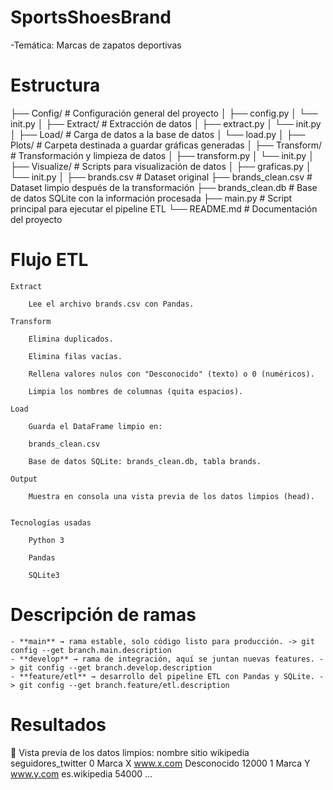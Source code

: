 # SportsShoesBrand


-Temática: Marcas de zapatos deportivas 

# Estructura

├── Config/ # Configuración general del proyecto
│ ├── config.py
│ └── init.py
│
├── Extract/ # Extracción de datos
│ ├── extract.py
│ └── init.py
│
├── Load/ # Carga de datos a la base de datos
│ └── load.py
│
├── Plots/ # Carpeta destinada a guardar gráficas generadas
│
├── Transform/ # Transformación y limpieza de datos
│ ├── transform.py
│ └── init.py
│
├── Visualize/ # Scripts para visualización de datos
│ ├── graficas.py
│ └── init.py
│
├── brands.csv # Dataset original
├── brands_clean.csv # Dataset limpio después de la transformación
├── brands_clean.db # Base de datos SQLite con la información procesada
├── main.py # Script principal para ejecutar el pipeline ETL
└── README.md # Documentación del proyecto



# Flujo ETL

    Extract

        Lee el archivo brands.csv con Pandas.

    Transform

        Elimina duplicados.

        Elimina filas vacías.

        Rellena valores nulos con "Desconocido" (texto) o 0 (numéricos).

        Limpia los nombres de columnas (quita espacios).

    Load

        Guarda el DataFrame limpio en:

        brands_clean.csv

        Base de datos SQLite: brands_clean.db, tabla brands.

    Output

        Muestra en consola una vista previa de los datos limpios (head).


    Tecnologías usadas

        Python 3

        Pandas

        SQLite3

    
 # Descripción de ramas 

    - **main** → rama estable, solo código listo para producción. -> git config --get branch.main.description
    - **develop** → rama de integración, aquí se juntan nuevas features. -> git config --get branch.develop.description
    - **feature/etl** → desarrollo del pipeline ETL con Pandas y SQLite. -> git config --get branch.feature/etl.description

# Resultados

 👀 Vista previa de los datos limpios:
        nombre     sitio    wikipedia seguidores_twitter
0  Marca X      www.x.com   Desconocido   12000
1  Marca Y      www.y.com   es.wikipedia   54000
...


